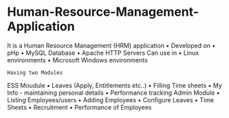 # Human-Resource-Management-Application

It is a Human Resource Management (HRM) application
   • Developed on 
   • pHp
   • MySQL Database
   • Apache HTTP Servers
 Can use in
   • Linux environments
   • Microsoft Windows environments

    Having two Modules
ESS Moudule 
   • Leaves (Apply, Entitlements etc..)
   • Filling Time sheets
   • My Info - maintaining personal details
   • Performance tracking
Admin Module
   • Listing Employees/users
   • Adding Employees
   • Configure Leaves
   • Time Sheets
   • Recruitment
   • Performance of Employees 



  
